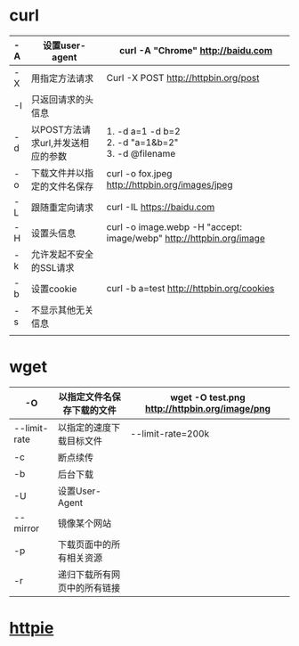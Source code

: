 # curl



| -A   | 设置user-agent                     | curl -A "Chrome" http://baidu.com                            |
| :--- | ---------------------------------- | ------------------------------------------------------------ |
| -X   | 用指定方法请求                     | Curl -X POST http://httpbin.org/post                         |
| -I   | 只返回请求的头信息                 |                                                              |
| -d   | 以POST方法请求url,并发送相应的参数 | 1. -d a=1 -d b=2<br />2. -d "a=1&b=2"<br />3. -d @filename   |
| -o   | 下载文件并以指定的文件名保存       | curl -o fox.jpeg http://httpbin.org/images/jpeg              |
| -L   | 跟随重定向请求                     | curl -IL https://baidu.com                                   |
| -H   | 设置头信息                         | curl -o image.webp -H "accept: image/webp" http://httpbin.org/image |
| -k   | 允许发起不安全的SSL请求            |                                                              |
| -b   | 设置cookie                         | curl -b a=test http://httpbin.org/cookies                    |
| -s   | 不显示其他无关信息                 |                                                              |
|      |                                    |                                                              |



# wget



| -O           | 以指定文件名保存下载的文件   | wget -O test.png http://httpbin.org/image/png |
| ------------ | ---------------------------- | --------------------------------------------- |
| --limit-rate | 以指定的速度下载目标文件     | --limit-rate=200k                             |
| -c           | 断点续传                     |                                               |
| -b           | 后台下载                     |                                               |
| -U           | 设置User-Agent               |                                               |
| --mirror     | 镜像某个网站                 |                                               |
| -p           | 下载页面中的所有相关资源     |                                               |
| -r           | 递归下载所有网页中的所有链接 |                                               |



# [httpie](https://httpie.io/docs#usage)





